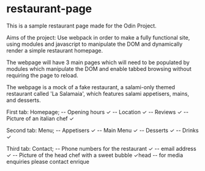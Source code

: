 # restaurant-page

This is a sample restaurant page made for the Odin Project. 

Aims of the project: Use webpack in order to make a fully functional site, using modules and javascript to manipulate the DOM and dynamically render a simple restaurant homepage.


The webpage will have 3 main pages which will need to be populated by modules which manipulate the DOM and enable tabbed browsing without requiring the page to reload.

The webpage is a mock of a fake restaurant, a salami-only themed restaurant called 'La Salamaia', which features salami appetisers, mains, and desserts. 

First tab: Homepage;
-- Opening hours ✓
-- Location ✓
-- Reviews ✓
-- Picture of an italian chef ✓

Second tab: Menu;
-- Appetisers ✓
-- Main Menu ✓
-- Desserts ✓
-- Drinks ✓

Third tab: Contact;
-- Phone numbers for the restaurant ✓
-- email address ✓
-- Picture of the head chef with a sweet bubble ✓head
-- for media enquiries please contact enrique

